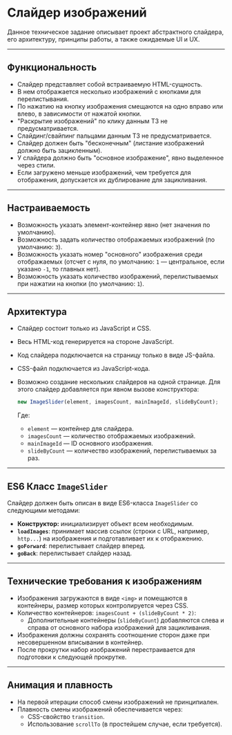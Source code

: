 # Слайдер изображений

Данное техническое задание описывает проект абстрактного слайдера, его архитектуру, принципы работы, а также ожидаемые UI и UX.

---

## Функциональность

- Слайдер представляет собой встраиваемую HTML-сущность.
- В нем отображается несколько изображений с кнопками для перелистывания.
- По нажатию на кнопку изображения смещаются на одно вправо или влево, в зависимости от нажатой кнопки.
- "Раскрытие изображений" по клику данным ТЗ не предусматривается.
- Слайдинг/свайпинг пальцами данным ТЗ не предусматривается.
- Слайдер должен быть "бесконечным" (листание изображений должно быть зацикленным).
- У слайдера должно быть "основное изображение", явно выделенное через стили.
- Если загружено меньше изображений, чем требуется для отображения, допускается их дублирование для зацикливания.

---

## Настраиваемость

- Возможность указать элемент-контейнер явно (нет значения по умолчанию).
- Возможность задать количество отображаемых изображений (по умолчанию: `3`).
- Возможность указать номер "основного" изображения среди отображаемых (отсчет с нуля, по умолчанию: `1` — центральное, если указано `-1`, то главных нет).
- Возможность указать количество изображений, перелистываемых при нажатии на кнопки (по умолчанию: `1`).

---

## Архитектура

- Слайдер состоит только из JavaScript и CSS.
- Весь HTML-код генерируется на стороне JavaScript.
- Код слайдера подключается на страницу только в виде JS-файла.
- CSS-файл подключается из JavaScript-кода.
- Возможно создание нескольких слайдеров на одной странице. Для этого слайдер добавляется при явном вызове конструктора:

  ```javascript
  new ImageSlider(element, imagesCount, mainImageId, slideByCount);
  ```

  Где:
    - `element` — контейнер для слайдера.
    - `imagesCount` — количество отображаемых изображений.
    - `mainImageId` — ID основного изображения.
    - `slideByCount` — количество изображений, перелистываемых за раз.

---

## ES6 Класс `ImageSlider`

Слайдер должен быть описан в виде ES6-класса `ImageSlider` со следующими методами:

- **Конструктор:** инициализирует объект всем необходимым.
- **`loadImages`**: принимает массив ссылок (строки с URL, например, `http...`) на изображения и подготавливает их к отображению.
- **`goForward`**: перелистывает слайдер вперед.
- **`goBack`**: перелистывает слайдер назад.

---

## Технические требования к изображениям

- Изображения загружаются в виде `<img>` и помещаются в контейнеры, размер которых контролируется через CSS.
- Количество контейнеров: `imagesCount + (slideByCount * 2)`:
    - Дополнительные контейнеры (`slideByCount`) добавляются слева и справа от основного набора изображений для зацикливания.
- Изображения должны сохранять соотношение сторон даже при несовершенном вписывании в контейнер.
- После прокрутки набор изображений перестраивается для подготовки к следующей прокрутке.

---

## Анимация и плавность

- На первой итерации способ смены изображений не принципиален.
- Плавность смены изображений обеспечивается через:
    - CSS-свойство `transition`.
    - Использование `scrollTo` (в простейшем случае, если требуется).